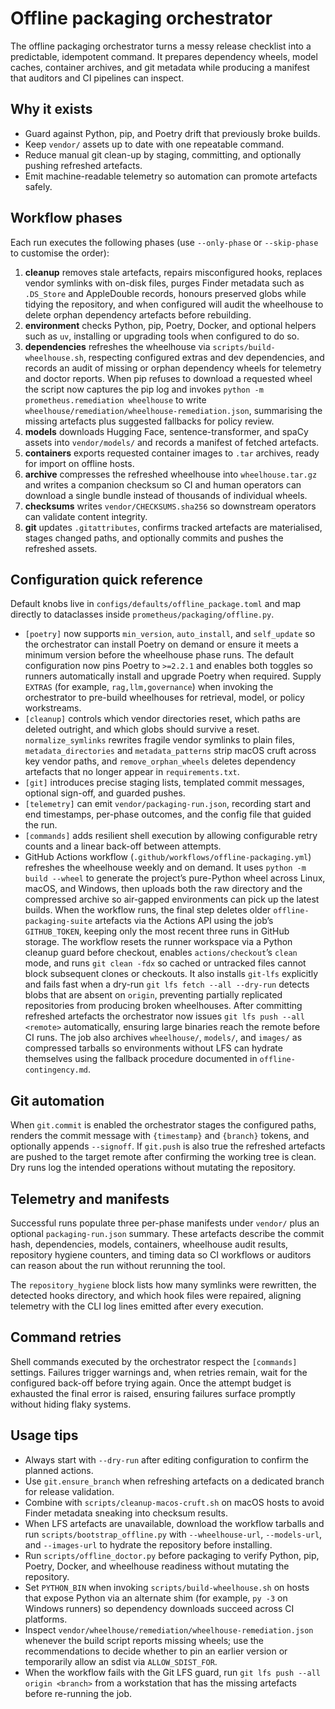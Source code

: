 # Offline packaging orchestrator

The offline packaging orchestrator turns a messy release checklist into a
predictable, idempotent command. It prepares dependency wheels, model caches,
container archives, and git metadata while producing a manifest that auditors
and CI pipelines can inspect.

## Why it exists

- Guard against Python, pip, and Poetry drift that previously broke builds.
- Keep `vendor/` assets up to date with one repeatable command.
- Reduce manual git clean-up by staging, committing, and optionally pushing
  refreshed artefacts.
- Emit machine-readable telemetry so automation can promote artefacts safely.

## Workflow phases

Each run executes the following phases (use `--only-phase` or `--skip-phase`
to customise the order):

1. **cleanup** removes stale artefacts, repairs misconfigured hooks, replaces
   vendor symlinks with on-disk files, purges Finder metadata such as
   `.DS_Store` and AppleDouble records, honours preserved globs while tidying
   the repository, and when configured will audit the wheelhouse to delete
   orphan dependency artefacts before rebuilding.
2. **environment** checks Python, pip, Poetry, Docker, and optional helpers
   such as `uv`, installing or upgrading tools when configured to do so.
3. **dependencies** refreshes the wheelhouse via
   `scripts/build-wheelhouse.sh`, respecting configured extras and dev
   dependencies, and records an audit of missing or orphan dependency wheels
   for telemetry and doctor reports. When pip refuses to download a requested
   wheel the script now captures the pip log and invokes
   `python -m prometheus.remediation wheelhouse` to write
   `wheelhouse/remediation/wheelhouse-remediation.json`, summarising the
   missing artefacts plus suggested fallbacks for policy review.
4. **models** downloads Hugging Face, sentence-transformer, and spaCy assets
   into `vendor/models/` and records a manifest of fetched artefacts.
5. **containers** exports requested container images to `.tar` archives,
   ready for import on offline hosts.
6. **archive** compresses the refreshed wheelhouse into `wheelhouse.tar.gz`
   and writes a companion checksum so CI and human operators can download a
   single bundle instead of thousands of individual wheels.
7. **checksums** writes `vendor/CHECKSUMS.sha256` so downstream operators can
   validate content integrity.
8. **git** updates `.gitattributes`, confirms tracked artefacts are
   materialised, stages changed paths, and optionally commits and pushes the
   refreshed assets.

## Configuration quick reference

Default knobs live in `configs/defaults/offline_package.toml` and map directly
to dataclasses inside `prometheus/packaging/offline.py`.

- `[poetry]` now supports `min_version`, `auto_install`, and `self_update` so
  the orchestrator can install Poetry on demand or ensure it meets a minimum
  version before the wheelhouse phase runs. The default configuration now pins
  Poetry to `>=2.2.1` and enables both toggles so runners automatically install
  and upgrade Poetry when required. Supply `EXTRAS` (for example,
  `rag,llm,governance`) when invoking the orchestrator to pre-build wheelhouses
  for retrieval, model, or policy workstreams.
- `[cleanup]` controls which vendor directories reset, which paths are
  deleted outright, and which globs should survive a reset.
  `normalize_symlinks` rewrites fragile vendor symlinks to plain files,
  `metadata_directories` and `metadata_patterns` strip macOS cruft across key
  vendor paths, and `remove_orphan_wheels` deletes dependency artefacts that
  no longer appear in `requirements.txt`.
- `[git]` introduces precise staging lists, templated commit messages, optional
  sign-off, and guarded pushes.
- `[telemetry]` can emit `vendor/packaging-run.json`, recording start and end
  timestamps, per-phase outcomes, and the config file that guided the run.
- `[commands]` adds resilient shell execution by allowing configurable retry
  counts and a linear back-off between attempts.
- GitHub Actions workflow (`.github/workflows/offline-packaging.yml`)
  refreshes the wheelhouse weekly and on demand. It uses
  `python -m build --wheel` to generate the project’s pure-Python wheel across
  Linux, macOS, and Windows, then uploads both the raw directory and the
  compressed archive so air-gapped environments can pick up the latest builds.
  When the workflow runs, the final step deletes older
  `offline-packaging-suite` artefacts via the Actions API using the job’s
  `GITHUB_TOKEN`, keeping only the most recent three runs in GitHub storage.
  The workflow resets the runner workspace via a Python cleanup guard before
  checkout, enables `actions/checkout`’s `clean` mode, and runs `git clean -fdx`
  so cached or untracked files cannot block subsequent clones or checkouts.
  It also installs `git-lfs` explicitly and fails fast when a dry-run
  `git lfs fetch --all --dry-run` detects blobs that are absent on `origin`,
  preventing partially replicated repositories from producing broken
  wheelhouses. After committing refreshed artefacts the orchestrator now issues
  `git lfs push --all <remote>` automatically, ensuring large binaries reach the
  remote before CI runs. The job also archives `wheelhouse/`, `models/`, and
  `images/` as compressed tarballs so environments without LFS can hydrate
  themselves using the fallback procedure documented in
  `offline-contingency.md`.

## Git automation

When `git.commit` is enabled the orchestrator stages the configured paths,
renders the commit message with `{timestamp}` and `{branch}` tokens, and
optionally appends `--signoff`. If `git.push` is also true the refreshed
artefacts are pushed to the target remote after confirming the working tree is
clean. Dry runs log the intended operations without mutating the repository.

## Telemetry and manifests

Successful runs populate three per-phase manifests under `vendor/` plus an
optional `packaging-run.json` summary. These artefacts describe the commit
hash, dependencies, models, containers, wheelhouse audit results, repository
hygiene counters, and timing data so CI workflows or auditors can reason about
the run without rerunning the tool.

The `repository_hygiene` block lists how many symlinks were rewritten, the
detected hooks directory, and which hook files were repaired, aligning
telemetry with the CLI log lines emitted after every execution.

## Command retries

Shell commands executed by the orchestrator respect the `[commands]` settings.
Failures trigger warnings and, when retries remain, wait for the configured
back-off before trying again. Once the attempt budget is exhausted the final
error is raised, ensuring failures surface promptly without hiding flaky
systems.

## Usage tips

- Always start with `--dry-run` after editing configuration to confirm the
  planned actions.
- Use `git.ensure_branch` when refreshing artefacts on a dedicated branch for
  release validation.
- Combine with `scripts/cleanup-macos-cruft.sh` on macOS hosts to avoid Finder
  metadata sneaking into checksum results.
- When LFS artefacts are unavailable, download the workflow tarballs and run
  `scripts/bootstrap_offline.py` with `--wheelhouse-url`, `--models-url`, and
  `--images-url` to hydrate the repository before installing.
- Run `scripts/offline_doctor.py` before packaging to verify Python, pip,
  Poetry, Docker, and wheelhouse readiness without mutating the repository.
- Set `PYTHON_BIN` when invoking `scripts/build-wheelhouse.sh` on hosts that
  expose Python via an alternate shim (for example, `py -3` on Windows
  runners) so dependency downloads succeed across CI platforms.
- Inspect `vendor/wheelhouse/remediation/wheelhouse-remediation.json` whenever
  the build script reports missing wheels; use the recommendations to decide
  whether to pin an earlier version or temporarily allow an sdist via
  `ALLOW_SDIST_FOR`.
- When the workflow fails with the Git LFS guard, run
  `git lfs push --all origin <branch>` from a workstation that has the
  missing artefacts before re-running the job.
